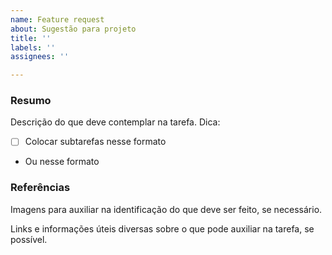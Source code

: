 ```yaml
---
name: Feature request
about: Sugestão para projeto
title: ''
labels: ''
assignees: ''

---
```


### Resumo
Descrição do que deve contemplar na tarefa. Dica:
- [ ] Colocar subtarefas nesse formato
- Ou nesse formato

### Referências
Imagens para auxiliar na identificação do que deve ser feito, se necessário.

Links e informações úteis diversas sobre o que pode auxiliar na tarefa, se possível.
